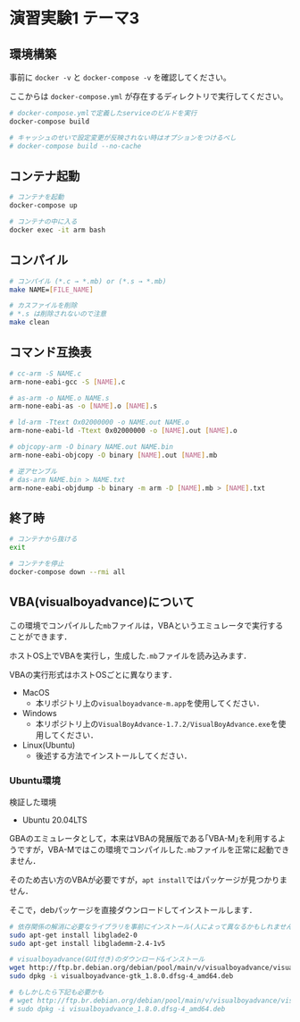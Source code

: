 # 演習実験1 テーマ3

## 環境構築

事前に `docker -v` と `docker-compose -v` を確認してください。

ここからは `docker-compose.yml` が存在するディレクトリで実行してください。

```sh
# docker-compose.ymlで定義したserviceのビルドを実行
docker-compose build

# キャッシュのせいで設定変更が反映されない時はオプションをつけるべし
# docker-compose build --no-cache
```

## コンテナ起動

```sh
# コンテナを起動
docker-compose up

# コンテナの中に入る
docker exec -it arm bash
```

## コンパイル

```sh
# コンパイル (*.c → *.mb) or (*.s → *.mb)
make NAME=[FILE_NAME]

# カスファイルを削除
# *.s は削除されないので注意
make clean
```

## コマンド互換表

```sh
# cc-arm -S NAME.c
arm-none-eabi-gcc -S [NAME].c

# as-arm -o NAME.o NAME.s
arm-none-eabi-as -o [NAME].o [NAME].s

# ld-arm -Ttext Ox02000000 -o NAME.out NAME.o
arm-none-eabi-ld -Ttext 0x02000000 -o [NAME].out [NAME].o

# objcopy-arm -O binary NAME.out NAME.bin
arm-none-eabi-objcopy -O binary [NAME].out [NAME].mb

# 逆アセンブル
# das-arm NAME.bin > NAME.txt
arm-none-eabi-objdump -b binary -m arm -D [NAME].mb > [NAME].txt
```

## 終了時

```sh
# コンテナから抜ける
exit

# コンテナを停止
docker-compose down --rmi all
```

## VBA(visualboyadvance)について

この環境でコンパイルした`mb`ファイルは，VBAというエミュレータで実行することができます．

ホストOS上でVBAを実行し，生成した`.mb`ファイルを読み込みます．

VBAの実行形式はホストOSごとに異なります．

+ MacOS
  + 本リポジトリ上の`visualboyadvance-m.app`を使用してください．
+ Windows
  + 本リポジトリ上の`VisualBoyAdvance-1.7.2/VisualBoyAdvance.exe`を使用してください．
+ Linux(Ubuntu)
  + 後述する方法でインストールしてください．

### Ubuntu環境

検証した環境

+ Ubuntu 20.04LTS

GBAのエミュレータとして，本来はVBAの発展版である｢VBA-M｣を利用するようですが，VBA-Mではこの環境でコンパイルした`.mb`ファイルを正常に起動できません．

そのため古い方のVBAが必要ですが，`apt install`ではパッケージが見つかりません．

そこで，debパッケージを直接ダウンロードしてインストールします．

```bash
# 依存関係の解消に必要なライブラリを事前にインストール(人によって異なるかもしれません)
sudo apt-get install libglade2-0
sudo apt-get install libglademm-2.4-1v5

# visualboyadvance(GUI付き)のダウンロード&インストール
wget http://ftp.br.debian.org/debian/pool/main/v/visualboyadvance/visualboyadvance-gtk_1.8.0.dfsg-4_amd64.deb
sudo dpkg -i visualboyadvance-gtk_1.8.0.dfsg-4_amd64.deb

# もしかしたら下記も必要かも
# wget http://ftp.br.debian.org/debian/pool/main/v/visualboyadvance/visualboyadvance_1.8.0.dfsg-4_amd64.deb
# sudo dpkg -i visualboyadvance_1.8.0.dfsg-4_amd64.deb
```
